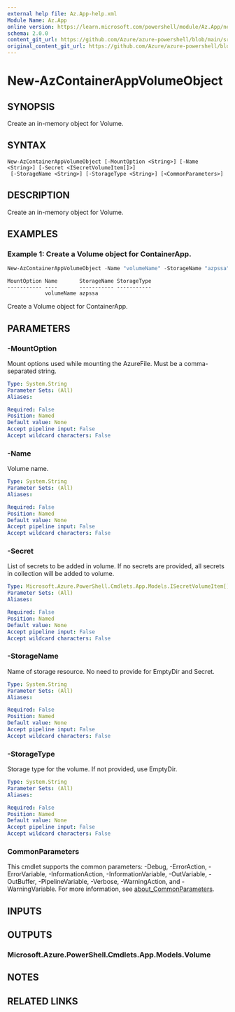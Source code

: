```yaml
---
external help file: Az.App-help.xml
Module Name: Az.App
online version: https://learn.microsoft.com/powershell/module/Az.App/new-azcontainerappvolumeobject
schema: 2.0.0
content_git_url: https://github.com/Azure/azure-powershell/blob/main/src/App/App/help/New-AzContainerAppVolumeObject.md
original_content_git_url: https://github.com/Azure/azure-powershell/blob/main/src/App/App/help/New-AzContainerAppVolumeObject.md
---
```


# New-AzContainerAppVolumeObject

## SYNOPSIS
Create an in-memory object for Volume.

## SYNTAX

```
New-AzContainerAppVolumeObject [-MountOption <String>] [-Name <String>] [-Secret <ISecretVolumeItem[]>]
 [-StorageName <String>] [-StorageType <String>] [<CommonParameters>]
```

## DESCRIPTION
Create an in-memory object for Volume.

## EXAMPLES

### Example 1: Create a Volume object for ContainerApp.
```powershell
New-AzContainerAppVolumeObject -Name "volumeName" -StorageName "azpssa"
```

```output
MountOption Name       StorageName StorageType
----------- ----       ----------- -----------
            volumeName azpssa
```

Create a Volume object for ContainerApp.

## PARAMETERS

### -MountOption
Mount options used while mounting the AzureFile.
Must be a comma-separated string.

```yaml
Type: System.String
Parameter Sets: (All)
Aliases:

Required: False
Position: Named
Default value: None
Accept pipeline input: False
Accept wildcard characters: False
```

### -Name
Volume name.

```yaml
Type: System.String
Parameter Sets: (All)
Aliases:

Required: False
Position: Named
Default value: None
Accept pipeline input: False
Accept wildcard characters: False
```

### -Secret
List of secrets to be added in volume.
If no secrets are provided, all secrets in collection will be added to volume.

```yaml
Type: Microsoft.Azure.PowerShell.Cmdlets.App.Models.ISecretVolumeItem[]
Parameter Sets: (All)
Aliases:

Required: False
Position: Named
Default value: None
Accept pipeline input: False
Accept wildcard characters: False
```

### -StorageName
Name of storage resource.
No need to provide for EmptyDir and Secret.

```yaml
Type: System.String
Parameter Sets: (All)
Aliases:

Required: False
Position: Named
Default value: None
Accept pipeline input: False
Accept wildcard characters: False
```

### -StorageType
Storage type for the volume.
If not provided, use EmptyDir.

```yaml
Type: System.String
Parameter Sets: (All)
Aliases:

Required: False
Position: Named
Default value: None
Accept pipeline input: False
Accept wildcard characters: False
```

### CommonParameters
This cmdlet supports the common parameters: -Debug, -ErrorAction, -ErrorVariable, -InformationAction, -InformationVariable, -OutVariable, -OutBuffer, -PipelineVariable, -Verbose, -WarningAction, and -WarningVariable. For more information, see [about_CommonParameters](http://go.microsoft.com/fwlink/?LinkID=113216).

## INPUTS

## OUTPUTS

### Microsoft.Azure.PowerShell.Cmdlets.App.Models.Volume

## NOTES

## RELATED LINKS
